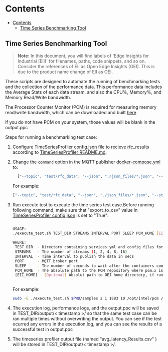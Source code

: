 # Contents

- [Contents](#contents)
  - [Time Series Benchmarking Tool](#time-series-benchmarking-tool)
  
## Time Series Benchmarking Tool

 >**Note:** In this document, you will find labels of 'Edge Insights for Industrial (EII)' for filenames, paths, code snippets, and so on. Consider the references of EII as Open Edge Insights (OEI). This is due to the product name change of EII as OEI.

These scripts are designed to automate the running of benchmarking tests and the collection of the performance data. This performance data includes the Average Stats of each data stream, and also the CPU%, Memory%, and Memory Read/Write bandwidth.

The Processor Counter Monitor (PCM) is required for measuring memory read/write bandwidth, which can be downloaded and built [here](https://github.com/opcm/pcm)

If you do not have PCM on your system, those values will be blank in the output.ppc

Steps for running a benchmarking test case:

1. Configure [TimeSeriesProfiler config.json](../../TimeSeriesProfiler/config.json) file to recieve rfc_results according to [TimeSeriesProfiler README.md](../../TimeSeriesProfiler/README.md).

2. Change the `command` option in the MQTT publisher [docker-compose.yml](../../mqtt/publisher/docker-compose.yml) to:

   ```sh
     ["--topic", "test/rfc_data", "--json", "./json_files/*.json", "--streams", "<streams>"]
     ```

   For example:

     ```sh
     ["--topic", "test/rfc_data", "--json", "./json_files/*.json", "--streams", "1"]
     ```

3. Run execute test to execute the time series test case.Before running following command, make sure that "export_to_csv" value in [TimeSeriesProfiler config.json](../../TimeSeriesProfiler/config.json) is set to "True":

   ```sh

   USAGE:
   ./execute_test.sh TEST_DIR STREAMS INTERVAL PORT SLEEP PCM_HOME [EII_HOME]

   WHERE:
    TEST_DIR  - Directory containing services.yml and config files for influx, telegraf, and kapacitor
    STREAMS   - The number of streams (1, 2, 4, 8, 16)
    INTERVAL  - Time interval to publish the data in secs
    PORT      - MQTT broker port
    SLEEP     - The number of seconds to wait after the containers come up
    PCM_HOME  - The absolute path to the PCM repository where pcm.x is built
    [EII_HOME] - [Optional] Absolut path to OEI home directory, if running from a non-default location
  
   ```

   For example:

    ```sh
    sudo -E ./execute_test.sh $PWD/samples 2 1 1883 10 /opt/intel/pcm /home/intel/IEdgeInsights
    ```

4. The execution log, performance logs, and the output.ppc will be saved in TEST_DIR/output/< timestamp >/ so that the same test case can be ran multiple times without overwriting the output. You can see if the test ocurred any errors in the execution.log, and you can see the results of a successful test in output.ppc
5. The timeseries profiler output file (named "avg_latency_Results.csv" ) will be stored in TEST_DIR/output/< timestamp >/.
